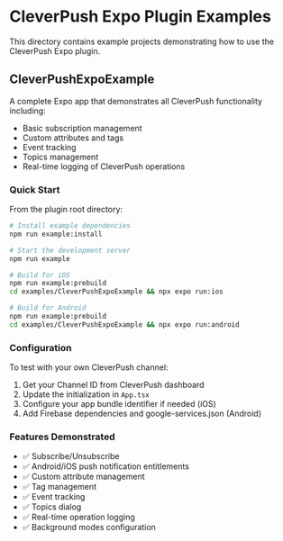 # CleverPush Expo Plugin Examples

This directory contains example projects demonstrating how to use the CleverPush Expo plugin.

## CleverPushExpoExample

A complete Expo app that demonstrates all CleverPush functionality including:

- Basic subscription management
- Custom attributes and tags
- Event tracking
- Topics management
- Real-time logging of CleverPush operations

### Quick Start

From the plugin root directory:

```bash
# Install example dependencies
npm run example:install

# Start the development server
npm run example

# Build for iOS
npm run example:prebuild
cd examples/CleverPushExpoExample && npx expo run:ios

# Build for Android
npm run example:prebuild
cd examples/CleverPushExpoExample && npx expo run:android
```

### Configuration

To test with your own CleverPush channel:
1. Get your Channel ID from CleverPush dashboard
2. Update the initialization in `App.tsx`
3. Configure your app bundle identifier if needed (iOS)
4. Add Firebase dependencies and google-services.json (Android)

### Features Demonstrated

- ✅ Subscribe/Unsubscribe
- ✅ Android/iOS push notification entitlements
- ✅ Custom attribute management
- ✅ Tag management
- ✅ Event tracking
- ✅ Topics dialog
- ✅ Real-time operation logging
- ✅ Background modes configuration 
